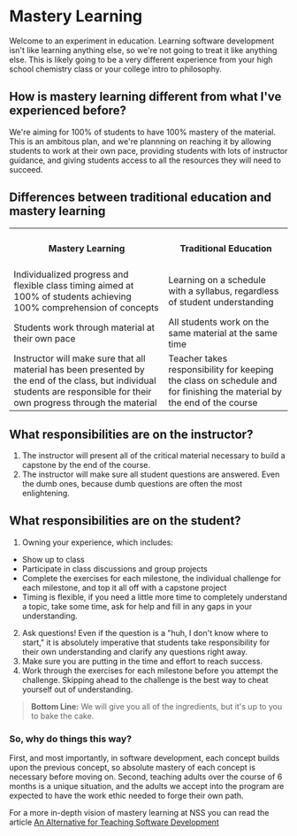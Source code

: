 # Mastery Learning

Welcome to an experiment in education. Learning software development isn't like learning anything else, so we're not going to treat it like anything else. This is likely going to be a very different experience from your high school chemistry class or your college intro to philosophy.

## How is mastery learning different from what I've experienced before?

We're aiming for 100% of students to have 100% mastery of the material. This is an ambitous plan, and we're plannning on reaching it by allowing students to work at their own pace, providing students with lots of instructor guidance, and giving students access to all the resources they will need to succeed.


## Differences between traditional education and mastery learning

<table>
<tr>
<th><h4>Mastery Learning</h4></th>
<th><h4>Traditional Education</h4></th>
</tr>
<tr>
  <td>
  Individualized progress and flexible class timing aimed at 100% of students achieving 100% comprehension of concepts
  </td>
  <td>
  Learning on a schedule with a syllabus, regardless of student understanding
  </td>
</tr>

<tr>
  <td>
  Students work through material at their own pace
  </td>
  <td>
  All students work on the same material at the same time
  </td>
</tr>

<tr>
  <td>
  Instructor will make sure that all material has been  presented by the end of the class, but individual students are responsible for their own progress through the material
  </td>
  <td>
  Teacher takes responsibility for keeping the class on schedule and for finishing the material by the end of the course
  </td>
</tr>

</table>

## What responsibilities are on the instructor?
1. The instructor will present all of the critical material necessary to build a capstone by the end of the course.
1. The instructor will make sure all student questions are answered. Even the dumb ones, because dumb questions are often the most enlightening.


## What responsibilities are on the student?

1. Owning your experience, which includes:
  * Show up to class
  * Participate in class discussions and group projects
  * Complete the exercises for each  milestone, the individual challenge for each milestone, and top it all off with a capstone project
  * Timing is flexible, if  you need a little more time to completely understand a topic, take some time, ask for help and fill in any gaps in your understanding.
2. Ask questions! Even if the question is a "huh, I don't know where to start," it is absolutely imperative that students take responsibility for their own understanding and clarify any questions right away.
1. Make sure you are putting in the time and effort to reach success.
1. Work through the exercises for each milestone before you attempt the challenge. Skipping ahead to the challenge is the best way to cheat yourself out of understanding.


> **Bottom Line:** We will give you all of the ingredients, but it's up to you to bake the cake.

### So, why do things this way?
 First, and most importantly, in software development, each concept builds upon the previous concept, so absolute mastery of each concept is necessary before moving on. Second, teaching adults over the course of 6 months is a unique situation, and the adults we accept into the program are expected to have the work ethic needed to forge their own path.

For a more in-depth vision of mastery learning at NSS you can read the article [An Alternative for Teaching Software Development](http://www.stevebrownlee.com/alternative-teaching-software-development/)
